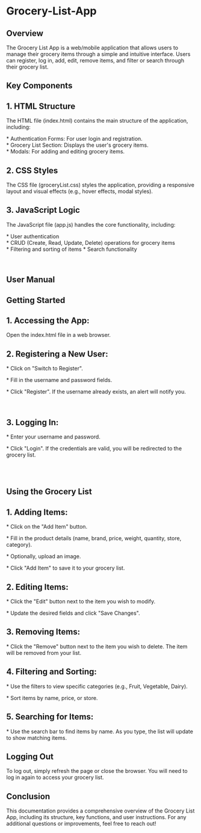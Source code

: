 # Grocery-List-App
<h2> Overview </h2>
<p> The Grocery List App is a web/mobile application that allows users to manage their grocery items through a simple and intuitive interface. Users can register, log in, add, edit, remove items, and filter or search through their grocery list. </p>

<h2 > Key Components </h2>
<h2> 1. HTML Structure </h2>
<p> The HTML file (index.html) contains the main structure of the application, including: </p>

<p >* Authentication Forms: For user login and registration. <br>
* Grocery List Section: Displays the user's grocery items. <br>
* Modals: For adding and editing grocery items. </p>

<h2> 2. CSS Styles </h2>
<p> The CSS file (groceryList.css) styles the application, providing a responsive layout and visual effects (e.g., hover effects, modal styles). </p>

<h2> 3. JavaScript Logic </h2>
<p> The JavaScript file (app.js) handles the core functionality, including: </p>

<p>* User authentication <br>
* CRUD (Create, Read, Update, Delete) operations for grocery items <br>
* Filtering and sorting of items 
* Search functionality </p> <br>

<h2> User Manual </h2>
<h2> Getting Started </h2>
<h2> 1. Accessing the App: </h2> <p> Open the index.html file in a web browser. </p> 
<h2> 2. Registering a New User: </h2>
<p> * Click on "Switch to Register". </p> 
<p> * Fill in the username and password fields. </p> 
<p> * Click "Register". If the username already exists, an alert will notify you. </p> <br>

<h2> 3. Logging In: </h2>
<p> * Enter your username and password. </p>
<p> * Click "Login". If the credentials are valid, you will be redirected to the grocery list. </p> <br> <br>

<h2> Using the Grocery List </h2>
<h2> 1. Adding Items: </h2>
<p> * Click on the "Add Item" button. </p>
<p> * Fill in the product details (name, brand, price, weight, quantity, store, category). </p>
<p> * Optionally, upload an image. </p>
<p> * Click "Add Item" to save it to your grocery list. </p>

<h2> 2. Editing Items: </h2>
<p> * Click the "Edit" button next to the item you wish to modify. </p>
<p> * Update the desired fields and click "Save Changes". </p>

<h2> 3. Removing Items: </h2>
<p> * Click the "Remove" button next to the item you wish to delete. The item will be removed from your list. </p>

<h2> 4. Filtering and Sorting:  </h2>
<p> * Use the filters to view specific categories (e.g., Fruit, Vegetable, Dairy). </p>
<p> * Sort items by name, price, or store. </p>

<h2> 5. Searching for Items: </h2>
<p> * Use the search bar to find items by name. As you type, the list will update to show matching items. </p>

<h2> Logging Out </h2>
<p> To log out, simply refresh the page or close the browser. You will need to log in again to access your grocery list. </p>

<h2>Conclusion</h2>
<p> This documentation provides a comprehensive overview of the Grocery List App, including its structure, key functions, and user instructions. For any additional questions or improvements, feel free to reach out! </p>
